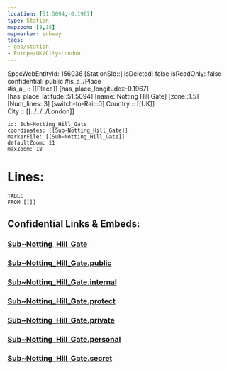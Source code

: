 ```yaml
---
location: [51.5094,-0.1967] 
type: Station 
mapzoom: [8,15] 
mapmarker: subway 
tags:
- geo/station
- Europe/UK/City~London
---
```

SpocWebEntityId: 156036
[StationSId::] 
isDeleted: false
isReadOnly: false
confidential: public
#is_a_/Place  
#is_a_ :: [[Place]] 
[has_place_longitude::-0.1967] 
[has_place_latitude::51.5094] 
[name::Notting Hill Gate] 
[zone::1.5] 
[Num_lines::3] 
[switch-to-Rail::0] 
Country :: [[UK]]  
City :: [[../../../London]]  


```leaflet
id: Sub~Notting_Hill_Gate
coordinates: [[Sub~Notting_Hill_Gate]] 
markerFile: [[Sub~Notting_Hill_Gate]] 
defaultZoom: 11 
maxZoom: 18
```


# Lines: 
```dataview
TABLE 
FROM [[]] 
```


## Confidential Links & Embeds: 

### [Sub~Notting_Hill_Gate](/_Standards/Earth/Continent/Europe/Europe~North/UK/England/Regions~England/London,Greater/cities~GreaterLondon/Underground/Station/Sub~Notting_Hill_Gate.md) 

### [Sub~Notting_Hill_Gate.public](/_public/Earth/Continent/Europe/Europe~North/UK/England/Regions~England/London,Greater/cities~GreaterLondon/Underground/Station/Sub~Notting_Hill_Gate.public.md) 

### [Sub~Notting_Hill_Gate.internal](/_internal/Earth/Continent/Europe/Europe~North/UK/England/Regions~England/London,Greater/cities~GreaterLondon/Underground/Station/Sub~Notting_Hill_Gate.internal.md) 

### [Sub~Notting_Hill_Gate.protect](/_protect/Earth/Continent/Europe/Europe~North/UK/England/Regions~England/London,Greater/cities~GreaterLondon/Underground/Station/Sub~Notting_Hill_Gate.protect.md) 

### [Sub~Notting_Hill_Gate.private](/_private/Earth/Continent/Europe/Europe~North/UK/England/Regions~England/London,Greater/cities~GreaterLondon/Underground/Station/Sub~Notting_Hill_Gate.private.md) 

### [Sub~Notting_Hill_Gate.personal](/_personal/Earth/Continent/Europe/Europe~North/UK/England/Regions~England/London,Greater/cities~GreaterLondon/Underground/Station/Sub~Notting_Hill_Gate.personal.md) 

### [Sub~Notting_Hill_Gate.secret](/_secret/Earth/Continent/Europe/Europe~North/UK/England/Regions~England/London,Greater/cities~GreaterLondon/Underground/Station/Sub~Notting_Hill_Gate.secret.md)

